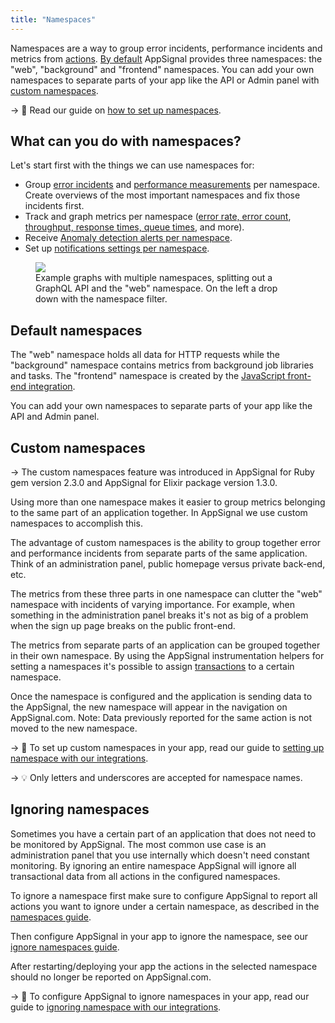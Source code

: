 ```yaml
---
title: "Namespaces"
---
```


Namespaces are a way to group error incidents, performance incidents and metrics from [actions](/appsignal/terminology.html#actions). [By default](#default-namespaces) AppSignal provides three namespaces: the "web", "background" and "frontend" namespaces. You can add your own namespaces to separate parts of your app like the API or Admin panel with [custom namespaces](#custom-namespaces).

-> 📖 Read our guide on [how to set up namespaces][guide].

## What can you do with namespaces?

Let's start first with the things we can use namespaces for:

- Group [error incidents](https://appsignal.com/redirect-to/app?to=exceptions) and [performance measurements](https://appsignal.com/redirect-to/app?to=performance) per namespace. Create overviews of the most important namespaces and fix those incidents first.
- Track and graph metrics per namespace ([error rate, error count](https://appsignal.com/redirect-to/app?to=exceptions/graphs), [throughput, response times, queue times](https://appsignal.com/redirect-to/app?to=performance/graphs), and more).
- Receive [Anomaly detection alerts per namespace](/anomaly-detection/).
- Set up [notifications settings per namespace](/application/notification-settings.html).

<figure>
  <img src="/assets/images/screenshots/app_graphs_namespaces.png">
  <figcaption>Example graphs with multiple namespaces, splitting out a GraphQL API and the "web" namespace. On the left a drop down with the namespace filter.</figcaption>
</figure>

## Default namespaces

The "web" namespace holds all data for HTTP requests while the "background" namespace contains metrics from background job libraries and tasks. The "frontend" namespace is created by the [JavaScript front-end integration](/front-end).

You can add your own namespaces to separate parts of your app like the API and Admin panel.

## Custom namespaces

-> The custom namespaces feature was introduced in AppSignal for Ruby gem
   version 2.3.0 and AppSignal for Elixir package version 1.3.0.

Using more than one namespace makes it easier to group metrics belonging to the
same part of an application together. In AppSignal we use custom namespaces to
accomplish this.

The advantage of custom namespaces is the ability to group together error and
performance incidents from separate parts of the same application. Think of an
administration panel, public homepage versus private back-end, etc.

The metrics from these three parts in one namespace can clutter the "web"
namespace with incidents of varying importance. For example, when something in
the administration panel breaks it's not as big of a problem when the sign up
page breaks on the public front-end.

The metrics from separate parts of an application can be grouped together in
their own namespace. By using the AppSignal instrumentation helpers for
setting a namespaces it's possible to assign
[transactions](/appsignal/terminology.html#transactions) to a certain
namespace.

Once the namespace is configured and the application is sending data to the
AppSignal, the new namespace will appear in the navigation on AppSignal.com.
Note: Data previously reported for the same action is not moved to the new
namespace.

-> 📖 To set up custom namespaces in your app, read our guide to [setting up namespace with our integrations][guide].

-> 💡 Only letters and underscores are accepted for namespace names.

## Ignoring namespaces

Sometimes you have a certain part of an application that does not need to be monitored by AppSignal. The most common use case is an administration panel that you use internally which doesn't need constant monitoring. By ignoring an entire namespace AppSignal will ignore all transactional data from all actions in the configured namespaces.

To ignore a namespace first make sure to configure AppSignal to report all actions you want to ignore under a certain namespace, as described in the [namespaces guide][guide].

Then configure AppSignal in your app to ignore the namespace, see our [ignore namespaces guide][ignore guide].

After restarting/deploying your app the actions in the selected namespace should no longer be reported on AppSignal.com.

-> 📖 To configure AppSignal to ignore namespaces in your app, read our guide to [ignoring namespace with our integrations][ignore guide].

[guide]: /guides/namespaces.html
[ignore guide]: /guides/filter-data/ignore-namespaces.html
